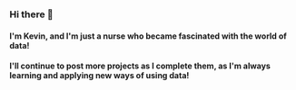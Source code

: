 ### Hi there 👋
#### I'm Kevin, and I'm just a nurse who became fascinated with the world of data!

#### I'll continue to post more projects as I complete them, as I'm always learning and applying new ways of using data!
